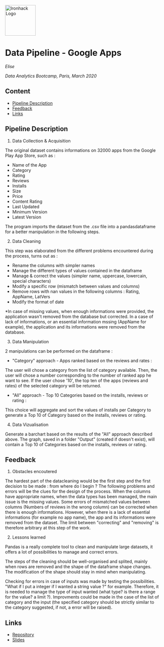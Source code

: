 <img src="https://bit.ly/2VnXWr2" alt="Ironhack Logo" width="100"/>

# Data Pipeline - Google Apps 
*Elise*

*Data Analytics Bootcamp, Paris, March 2020*

## Content
- [Pipeline Description](#pipeline-description)
- [Feedback](#feedback)
- [Links](#links)

## Pipeline Description

1. Data Collection & Acquisition

The original dataset contains informations on 32000 apps from the Google Play App Store, such as : 
  - Name of the App
  - Category
  - Rating
  - Reviews
  - Installs
  - Size
  - Price
  - Content Rating
  - Last Updated
  - Minimum Version
  - Latest Version

The program imports the dataset from the .csv file into a pandasdataframe for a better manipulation in the following steps. 

2. Data Cleaning

This step was elaborated from the different problems encountered during the process, turns out as : 
  - Rename the columns with simpler names
  - Manage the different types of values contained in the dataframe
  - Manage & correct the values 
        (simpler name, uppercase, lowercain, special characters) 
  - Modify a specific row (mismatch between values and columns)
  - Remove rows with nan values in the following columns : Rating, AppName, LatVers
  - Modify the format of date

*In case of missing values, when enough informations were provided, the application wasn't removed from the database but corrected. In a case of lack of informations, or an essential information mssing (AppName for example), the application and its informations were removed from the database.

3. Data Manipulation

2 manipulations can be performed on the dataframe : 

- "Category" approach - Apps ranked based on the reviews and rates :

The user will chose a category from the list of category available. Then, the user will chose a number corresponding to the number of ranked app he want to see. If the user chose '10', the top ten of the apps (reviews and rates) of the selected category will be returned. 
      
      
 - "All" approach - Top 10 Categories based on the installs, reviews or rating :
 
This choice will aggregate and sort the values of installs per Category to generate a Top 10 of Category based on the installs, reviews or rating. 
      
4. Data Vizualisation

Generate a barchart based on the results of the "All" approach described above. The graph, saved in a folder "Output" (created if doesn't exist), will contain a Top 10 of Categories based on the installs, reviews or rating. 

## Feedback
1. Obstacles encoutered

The hardest part of the datacleaning would be the first step and the first decision to be made : from where do I begin ? The following problems and errors will be the clues for the design of the process. When the columns have appropriate names, when the data types has been managed, the main issue is the missing values. Some errors of mismatched values between columns (Numbers of reviews in the wrong column) can be corrected when there is enough informations. However, when there is a lack of essential informations (for example no app name), the app and its informations were removed from the dataset. The limit between "correcting" and "removing" is therefore arbitrary at this step of the work.  

2. Lessons learned

Pandas is a really complete tool to clean and manipulate large datasets, it offers a lot of possibilities to manage and correct errors. 

The steps of the cleaning should be well-organised and splited, mainly when rows are removed and the shape of the dataframe shape changes. The modification of the shape should stay in mind when manipulating. 

Checking for errors in case of inputs was made by testing the possibilities. "What if I put a integer if I wanted a string value ?" for example. Therefore, it is needed to manage the type of input wanted (what type? is there a range for the value? a limit ?). Improvments could be made in the case of the list of category and the input (the specified category should be strictly similar to the category suggested, if not, a error will be raised). 


## Links

- [Repository](https://github.com/esilesvn/Pipeline_Project)
- [Slides](https://docs.google.com/presentation/d/1cxV6CXly19G53kUpPogYzULguAA2ONOO84Y1_7zgKxk/edit?usp=sharing)


